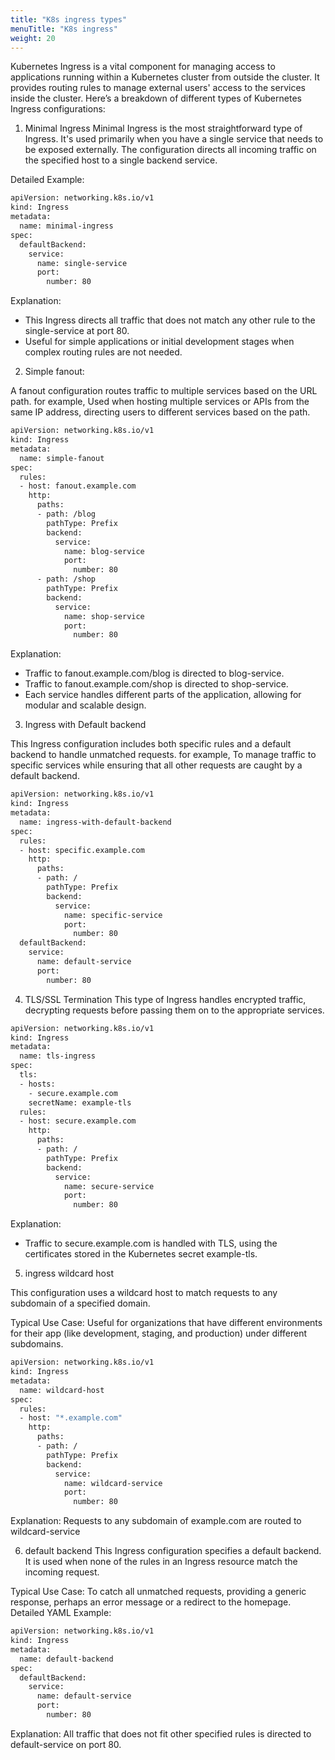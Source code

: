 ```yaml
---
title: "K8s ingress types"
menuTitle: "K8s ingress"
weight: 20
---
```


Kubernetes Ingress is a vital component for managing access to applications running within a Kubernetes cluster from outside the cluster. It provides routing rules to manage external users' access to the services inside the cluster. Here’s a breakdown of different types of Kubernetes Ingress configurations:

1. Minimal Ingress
Minimal Ingress is the most straightforward type of Ingress. It's used primarily when you have a single service that needs to be exposed externally. The configuration directs all incoming traffic on the specified host to a single backend service.

Detailed Example:

```bash
apiVersion: networking.k8s.io/v1
kind: Ingress
metadata:
  name: minimal-ingress
spec:
  defaultBackend:
    service:
      name: single-service
      port:
        number: 80
```
Explanation:

- This Ingress directs all traffic that does not match any other rule to the single-service at port 80.
- Useful for simple applications or initial development stages when complex routing rules are not needed.

2. Simple fanout:

A fanout configuration routes traffic to multiple services based on the URL path. for example, Used when hosting multiple services or APIs from the same IP address, directing users to different services based on the path.

```bash
apiVersion: networking.k8s.io/v1
kind: Ingress
metadata:
  name: simple-fanout
spec:
  rules:
  - host: fanout.example.com
    http:
      paths:
      - path: /blog
        pathType: Prefix
        backend:
          service:
            name: blog-service
            port:
              number: 80
      - path: /shop
        pathType: Prefix
        backend:
          service:
            name: shop-service
            port:
              number: 80
```
Explanation:

- Traffic to fanout.example.com/blog is directed to blog-service.
- Traffic to fanout.example.com/shop is directed to shop-service.
- Each service handles different parts of the application, allowing for modular and scalable design.


3. Ingress with Default backend 

This Ingress configuration includes both specific rules and a default backend to handle unmatched requests. for example,
To manage traffic to specific services while ensuring that all other requests are caught by a default backend.

```bash
apiVersion: networking.k8s.io/v1
kind: Ingress
metadata:
  name: ingress-with-default-backend
spec:
  rules:
  - host: specific.example.com
    http:
      paths:
      - path: /
        pathType: Prefix
        backend:
          service:
            name: specific-service
            port:
              number: 80
  defaultBackend:
    service:
      name: default-service
      port:
        number: 80
```

4. TLS/SSL Termination
This type of Ingress handles encrypted traffic, decrypting requests before passing them on to the appropriate services.

```bash
apiVersion: networking.k8s.io/v1
kind: Ingress
metadata:
  name: tls-ingress
spec:
  tls:
  - hosts:
    - secure.example.com
    secretName: example-tls
  rules:
  - host: secure.example.com
    http:
      paths:
      - path: /
        pathType: Prefix
        backend:
          service:
            name: secure-service
            port:
              number: 80
```

Explanation:

- Traffic to secure.example.com is handled with TLS, using the certificates stored in the Kubernetes secret example-tls.

5. ingress wildcard host

This configuration uses a wildcard host to match requests to any subdomain of a specified domain.

Typical Use Case:
Useful for organizations that have different environments for their app (like development, staging, and production) under different subdomains.


```bash
apiVersion: networking.k8s.io/v1
kind: Ingress
metadata:
  name: wildcard-host
spec:
  rules:
  - host: "*.example.com"
    http:
      paths:
      - path: /
        pathType: Prefix
        backend:
          service:
            name: wildcard-service
            port:
              number: 80
```
Explanation:
Requests to any subdomain of example.com are routed to wildcard-service


6. default backend
This Ingress configuration specifies a default backend. It is used when none of the rules in an Ingress resource match the incoming request.

Typical Use Case:
To catch all unmatched requests, providing a generic response, perhaps an error message or a redirect to the homepage.
Detailed YAML Example:

```bash
apiVersion: networking.k8s.io/v1
kind: Ingress
metadata:
  name: default-backend
spec:
  defaultBackend:
    service:
      name: default-service
      port:
        number: 80
```

Explanation:
All traffic that does not fit other specified rules is directed to default-service on port 80.
